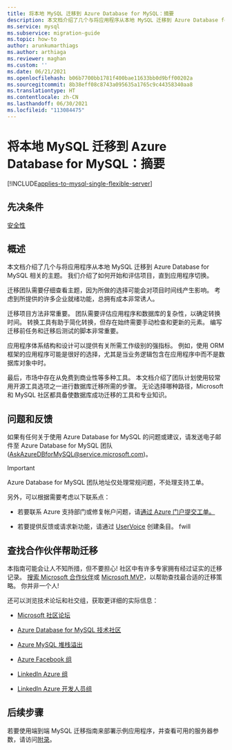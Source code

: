 ```yaml
---
title: 将本地 MySQL 迁移到 Azure Database for MySQL：摘要
description: 本文档介绍了几个与将应用程序从本地 MySQL 迁移到 Azure Database for MySQL 相关的主题。
ms.service: mysql
ms.subservice: migration-guide
ms.topic: how-to
author: arunkumarthiags
ms.author: arthiaga
ms.reviewer: maghan
ms.custom: ''
ms.date: 06/21/2021
ms.openlocfilehash: b06b7700bb1781f400bae11633bb0d9bff00202a
ms.sourcegitcommit: 8b38eff08c8743a095635a1765c9c44358340aa8
ms.translationtype: HT
ms.contentlocale: zh-CN
ms.lasthandoff: 06/30/2021
ms.locfileid: "113084475"
---
```

# <a name="migrate-mysql-on-premises-to-azure-database-for-mysql-summary"></a>将本地 MySQL 迁移到 Azure Database for MySQL：摘要

[!INCLUDE[applies-to-mysql-single-flexible-server](../../includes/applies-to-mysql-single-flexible-server.md)]

## <a name="prerequisites"></a>先决条件

[安全性](13-security.md)

## <a name="overview"></a>概述

本文档介绍了几个与将应用程序从本地 MySQL 迁移到 Azure Database for MySQL 相关的主题。 我们介绍了如何开始和评估项目，直到应用程序切换。

迁移团队需要仔细查看主题，因为所做的选择可能会对项目时间线产生影响。 考虑到所提供的许多企业就绪功能，总拥有成本非常诱人。

迁移项目方法非常重要。 团队需要评估应用程序和数据库的复杂性，以确定转换时间。 转换工具有助于简化转换，但存在始终需要手动检查和更新的元素。 编写迁移前任务和迁移后测试的脚本非常重要。

应用程序体系结构和设计可以提供有关所需工作级别的强指标。 例如，使用 ORM 框架的应用程序可能是很好的选择，尤其是当业务逻辑包含在应用程序中而不是数据库对象中时。

最后，市场中存在从免费到商业性等多种工具。 本文档介绍了团队计划使用较常用开源工具选项之一进行数据库迁移所需的步骤。 无论选择哪种路径，Microsoft 和 MySQL 社区都具备使数据库成功迁移的工具和专业知识。

## <a name="questions-and-feedback"></a>问题和反馈

如果有任何关于使用 Azure Database for MySQL 的问题或建议，请发送电子邮件至 Azure Database for MySQL 团队 (AskAzureDBforMySQL@service.microsoft.com)。 

> [!Important]
> Azure Database for MySQL 团队地址仅处理常规问题，不处理支持工单。

另外，可以根据需要考虑以下联系点：

  - 若要联系 Azure 支持部门或修复帐户问题，请[通过 Azure 门户提交工单。](https://portal.azure.com/#blade/Microsoft_Azure_Support/HelpAndSupportBlade/overview)

  - 若要提供反馈或请求新功能，请通过 [UserVoice](https://feedback.azure.com/forums/597982-azure-database-for-mysql) 创建条目。
fwill
## <a name="find-a-partner-to-help-migrate"></a>查找合作伙伴帮助迁移

本指南可能会让人不知所措，但不要担心\! 社区中有许多专家拥有经过证实的迁移记录。 [搜索 Microsoft 合作伙伴](https://www.microsoft.com/solution-providers/home)或 [Microsoft MVP](https://mvp.microsoft.com/MvpSearch)，以帮助查找最合适的迁移策略。 你并非一个人\!

还可以浏览技术论坛和社交组，获取更详细的实际信息：

  - [Microsoft 社区论坛 ](/answers/topics/azure-database-mysql.html)

  - [Azure Database for MySQL 技术社区 ](https://techcommunity.microsoft.com/t5/azure-database-for-mysql/bg-p/ADforMySQL)

  - [Azure MySQL 堆栈溢出 ](https://stackoverflow.com/questions/tagged/azure-database-mysql)

  - [Azure Facebook 组 ](https://www.facebook.com/groups/MsftAzure)

  - [LinkedIn Azure 组 ](https://www.linkedin.com/groups/2733961/)

  - [LinkedIn Azure 开发人员组 ](https://www.linkedin.com/groups/1731317/)

## <a name="next-steps"></a>后续步骤

若要使用端到端 MySQL 迁移指南来部署示例应用程序，并查看可用的服务器参数，请访问[附录](15-appendix.md)。